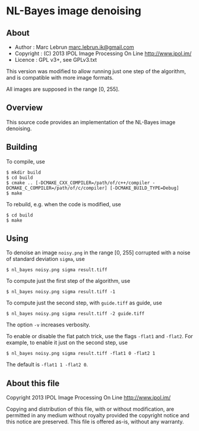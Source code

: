 NL-Bayes image denoising
========================

About
-----

* Author    : Marc Lebrun <marc.lebrun.ik@gmail.com>
* Copyright : (C) 2013 IPOL Image Processing On Line http://www.ipol.im/
* Licence   : GPL v3+, see GPLv3.txt

This version was modified to allow running just one step of the algorithm, and is compatible with more image formats.

All images are supposed in the range [0, 255].

Overview
--------

This source code provides an implementation of the NL-Bayes image denoising.

Building
--------

To compile, use

    $ mkdir build
    $ cd build
    $ cmake .. [-DCMAKE_CXX_COMPILER=/path/of/c++/compiler -DCMAKE_C_COMPILER=/path/of/c/compiler] [-DCMAKE_BUILD_TYPE=Debug]
    $ make

To rebuild, e.g. when the code is modified, use

    $ cd build
    $ make

Using
-----

To denoise an image `noisy.png` in the range [0, 255] corrupted with a noise of standard deviation `sigma`, use

    $ nl_bayes noisy.png sigma result.tiff

To compute just the first step of the algorithm, use

    $ nl_bayes noisy.png sigma result.tiff -1

To compute just the second step, with `guide.tiff` as guide, use

    $ nl_bayes noisy.png sigma result.tiff -2 guide.tiff

The option `-v` increases verbosity.

To enable or disable the flat patch trick, use the flags `-flat1` and `-flat2`. For example, to enable it just on the second step, use

    $ nl_bayes noisy.png sigma result.tiff -flat1 0 -flat2 1

The default is `-flat1 1 -flat2 0`.

About this file
---------------

Copyright 2013 IPOL Image Processing On Line http://www.ipol.im/

Copying and distribution of this file, with or without modification,
are permitted in any medium without royalty provided the copyright
notice and this notice are preserved.  This file is offered as-is,
without any warranty.
